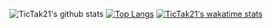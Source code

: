 ![TicTak21's github stats](https://github-readme-stats.vercel.app/api?username=TicTak21&show_icons=true&theme=onedark)
[![Top Langs](https://github-readme-stats.vercel.app/api/top-langs/?username=TicTak21&theme=onedark&layout=compact&langs_count=10)](https://github.com/anuraghazra/github-readme-stats)
[![TicTak21's wakatime stats](https://github-readme-stats.vercel.app/api/wakatime?username=TicTak21)](https://github.com/anuraghazra/github-readme-stats)
